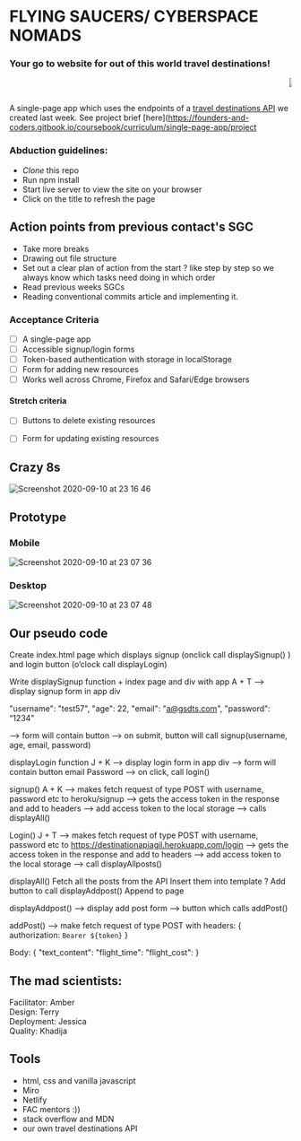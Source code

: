 # FLYING SAUCERS/ CYBERSPACE NOMADS
### Your go to website for out of this world travel destinations!

<MARQUEE>![Outer space-pana (1)](https://user-images.githubusercontent.com/59174800/92889831-781b5c80-f40e-11ea-969c-16add5117649.png)

</MARQUEE>

A single-page app which uses the endpoints of a [travel destinations API]() we created last week.
 See project brief [here](https://founders-and-coders.gitbook.io/coursebook/curriculum/single-page-app/project


### Abduction guidelines:
- *Clone* this repo
- Run npm install
- Start live server to view the site on your browser
- Click on the title to refresh the page

## Action points from previous contact's SGC
- Take more breaks 
- Drawing out file structure
- Set out a clear plan of action from the start ? like step by step so we always know which tasks need doing in which order
- Read previous weeks SGCs
- Reading conventional commits article and implementing it.



### Acceptance Criteria

- [ ] A single-page app
- [ ] Accessible signup/login forms
- [ ] Token-based authentication with storage in localStorage
- [ ] Form for adding new resources
- [ ] Works well across Chrome, Firefox and Safari/Edge browsers

#### Stretch criteria

- [ ] Buttons to delete existing resources
- [ ] Form for updating existing resources 


## Crazy 8s
![Screenshot 2020-09-10 at 23 16 46](https://user-images.githubusercontent.com/36554605/92815036-c2272280-f3bb-11ea-9d16-f53472657bb7.png)

## Prototype
### Mobile 
![Screenshot 2020-09-10 at 23 07 36](https://user-images.githubusercontent.com/36554605/92814657-5e9cf500-f3bb-11ea-853e-4a74b612e652.png)

### Desktop 
![Screenshot 2020-09-10 at 23 07 48](https://user-images.githubusercontent.com/36554605/92814707-69f02080-f3bb-11ea-95c4-31f416376f4b.png)


## Our pseudo code 

Create index.html page which displays signup (onclick call displaySignup() ) and login button (o’clock call displayLogin)

Write displaySignup function  + index page and div with app   A + T 
—> display signup form in app div

"username": "test57",
"age": 22, 
"email": "a@gsdts.com",
"password": “1234"

—> form will contain button 
—> on submit, button will call signup(username, age, email, password) 

displayLogin function  J + K
—> display login form in app div 
—> form will contain button
email
Password
—> on click, call login() 

signup()  A + K
—> makes fetch request of type POST with username, password etc to heroku/signup 
—> gets the access token in the response and add to headers 
—> add access token to the local storage 
—> calls displayAll()

Login() J + T
—> makes fetch request of type POST with username, password etc to https://destinationapiagil.herokuapp.com/login
—> gets the access token in the response and add to headers 
—> add access token to the local storage 
—> call displayAllposts() 


displayAll()
Fetch all the posts from the API 
Insert them into template ? 
Add button to call displayAddpost()
Append to page 

displayAddpost()
—> display add post form 
—> button which calls addPost() 

addPost()
—> make fetch request of type POST with 
headers: { authorization: `Bearer ${token}` }

Body: 
{
 "text_content": 
"flight_time": 
"flight_cost":
}

## The mad scientists: 
Facilitator: Amber   
Design: Terry   
Deployment: Jessica  
Quality: Khadija  


## Tools 
- html, css and vanilla javascript 
- Miro
- Netlify 
- FAC mentors :)) 
- stack overflow and MDN 
- our own travel destinations API
